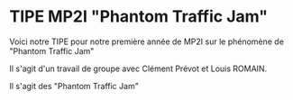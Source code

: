 # TIPE MP2I "Phantom Traffic Jam"

Voici notre TIPE pour notre première année de MP2I sur le phénomène de "Phantom Traffic Jam"

Il s'agit d'un travail de groupe avec Clément Prévot et Louis ROMAIN.

Il s'agit des "Phantom Traffic Jam"
